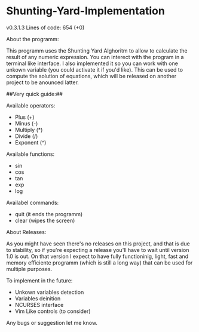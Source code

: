 # Shunting-Yard-Implementation

v0.3.1.3
Lines of code: 654 (+0)

About the programm:

This programm uses the Shunting Yard Alghoritm to allow to calculate the result of any numeric expression.
You can interect with the program in a terminal like interface.
I also implemented it so you can work with one unkown variable (you could activate it if you'd like).
This can be used to compute the solution of equations, which will be released on another project to be anounced latter.

##Very quick guide:##

Available operators:
 - Plus (+)
 - Minus (-)
 - Multiply (*)
 - Divide (/)
 - Exponent (^)

Available functions:
 - sin
 - cos
 - tan
 - exp
 - log
 
 Availabel commands:
  - quit (it ends the programm)
  - clear (wipes the screen)


About Releases: 

As you might have seen there's no releases on this project, and that is due to stability, so if you're expecting a release you'll have to wait until version 1.0 is out. On that version I expect to have fully functioninig, light, fast and memory efficiente programm (which is still a long way) that can be used for multiple purposes.

To implement in the future:

  - Unkown variables detection
  - Variables deinition
  - NCURSES interface
  - Vim Like controls (to consider)

Any bugs or suggestion let me know.
